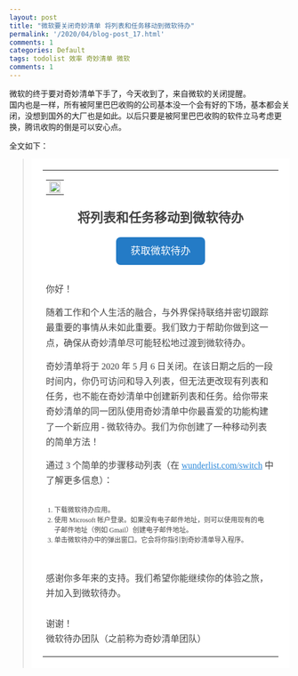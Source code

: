 ```yaml
---
layout: post
title: "微软要关闭奇妙清单 将列表和任务移动到微软待办"
permalink: '/2020/04/blog-post_17.html'
comments: 1
categories: Default
tags: todolist 效率 奇妙清单 微软
comments: 1
---
```

微软的终于要对奇妙清单下手了，今天收到了，来自微软的关闭提醒。  
国内也是一样，所有被阿里巴巴收购的公司基本没一个会有好的下场，基本都会关闭，没想到国外的大厂也是如此。以后只要是被阿里巴巴收购的软件立马考虑更换，腾讯收购的倒是可以安心点。  
  
全文如下：  

<blockquote class="tr_bq"><table cellpadding="0" cellspacing="0" class="padding" style='background-color: white; color: #444444; font-family: "lucida Grande", Verdana, "Microsoft YaHei"; font-size: 12px; padding: 20px;'><tbody><tr class="logo"><td align="center" style="-webkit-font-smoothing: subpixel-antialiased;"><table border="0" cellpadding="0" cellspacing="0" style='-webkit-font-smoothing: antialiased; color: #444444; font-family: Lato, "Lucida Sans", "Lucida Grande", SegoeUI, "Helvetica Neue", Helvetica, Arial, sans-serif; font-size: 16px; line-height: 25px;'><tbody><tr><td style='-webkit-font-smoothing: subpixel-antialiased; font-family: "lucida Grande", Verdana, "Microsoft YaHei"; font-size: 12px;'><img border="0" src="https://d2hkcehpyog59.cloudfront.net/5732c4ebd15b184ecb5f9ea6f2ee847354ac7f26/email-moving-hero-rounded-big.png" style="border: none; display: block; vertical-align: middle;" width="100%"/></td></tr></tbody></table></td></tr><tr class="header"><td align="center" style="-webkit-font-smoothing: subpixel-antialiased;"><h1 style='font-family: Lato, "Lucida Sans", "Lucida Grande", SegoeUI, "Helvetica Neue", Helvetica, Arial, sans-serif; font-size: 23px; line-height: 1.2em; margin: 7px 0px;'>将列表和任务移动到微软待办</h1></td></tr><tr class="content" style='font-family: Lato, "Lucida Sans", "Lucida Grande", SegoeUI, "Helvetica Neue", Helvetica, Arial, sans-serif; font-size: 16px;'><td align="center" style='-webkit-font-smoothing: subpixel-antialiased; font-family: "lucida Grande", Verdana, "Microsoft YaHei"; font-size: 12px;'><div class="button" style="background-color: #247bc6; border-radius: 8px !important; box-sizing: border-box; display: inline-block; font-size: 18px; height: 50px !important; line-height: 1.5; margin: 10px; min-width: 160px !important; padding: 12px 20px;"><a href="https://t.wunderlist.com/z/EwgbzQSWFro1GYOMhsIGEjUyHDW8hABodHRwczovL3d1bt5ybGlzdC5jb20vc3dpdGNoP3LtaXLsdAAYgjYFOQBuZXdzbGV0dGVyLW5ld3NsZXR0ZXItiUFOAF9fX19fX19fX19fX19fX19fX19fX19fX19fX19fX19fX19fX19fX19fX19fX19fX19fX19fX19fX19fX19fX19fX19fX19fX19fX19fXw" rel="noopener" style="color: white; cursor: pointer; display: block; height: 26px; outline: none; text-decoration-line: none !important; white-space: nowrap; width: 120px;" target="_blank">获取微软待办</a></div></td></tr><tr class="content" style='font-family: Lato, "Lucida Sans", "Lucida Grande", SegoeUI, "Helvetica Neue", Helvetica, Arial, sans-serif; font-size: 16px;'><td style='-webkit-font-smoothing: subpixel-antialiased; font-family: "lucida Grande", Verdana, "Microsoft YaHei"; font-size: 12px;'><div style="font-size: 16px; line-height: 27.2px; margin-bottom: 15px; margin-top: 15px;">你好！</div><div style="font-size: 16px; line-height: 27.2px; margin-bottom: 15px; margin-top: 15px;">随着工作和个人生活的融合，与外界保持联络并密切跟踪最重要的事情从未如此重要。我们致力于帮助你做到这一点，确保从奇妙清单尽可能轻松地过渡到微软待办。</div><div style="font-size: 16px; line-height: 27.2px; margin-bottom: 15px; margin-top: 15px;">奇妙清单将于 2020 年 5 月 6 日关闭。在该日期之后的一段时间内，你仍可访问和导入列表，但无法更改现有列表和任务，也不能在奇妙清单中创建新列表和任务。给你带来奇妙清单的同一团队使用奇妙清单中你最喜爱的功能构建了一个新应用 - 微软待办。我们为你创建了一种移动列表的简单方法！</div><div style="font-size: 16px; line-height: 27.2px; margin-bottom: 15px; margin-top: 15px;">通过 3 个简单的步骤移动列表（在&nbsp;<a href="https://t.wunderlist.com/z/Bag0NBfgNsE2MzUQ5jUyNBsPNTczkdfUxvQAAHN3aXRjaAAYgjYFOQBuZXdzbGV0dGVyLW5ld3NsZXR0ZXItiUFOAHd1bt5ybGlzdC5jb20vc3dpdGNo" rel="noopener" style="color: #2b88d9; cursor: pointer; outline: none;" target="_blank">wunderlist.com/switch</a>&nbsp;中了解更多信息）：</div><ol style="padding-inline-start: 24px; padding: 15px;"><li style="list-style: decimal; margin: 0px; padding: 0px;">下载微软待办应用。</li><li style="list-style: decimal; margin: 0px; padding: 0px;">使用 Microsoft 帐户登录。如果没有电子邮件地址，则可以使用现有的电子邮件地址（例如 Gmail）创建电子邮件地址。</li><li style="list-style: decimal; margin: 0px; padding: 0px;">单击微软待办中的弹出窗口。它会将你指引到奇妙清单导入程序。</li></ol></td></tr><tr class="content" style='font-family: Lato, "Lucida Sans", "Lucida Grande", SegoeUI, "Helvetica Neue", Helvetica, Arial, sans-serif; font-size: 16px;'><td style='-webkit-font-smoothing: subpixel-antialiased; font-family: "lucida Grande", Verdana, "Microsoft YaHei"; font-size: 12px;'><div style="font-size: 16px; line-height: 27.2px; margin-bottom: 15px; margin-top: 15px;">感谢你多年来的支持。我们希望你能继续你的体验之旅，并加入到微软待办。<br/><br/>谢谢！<br/>微软待办团队（之前称为奇妙清单团队）</div></td></tr></tbody></table></blockquote>